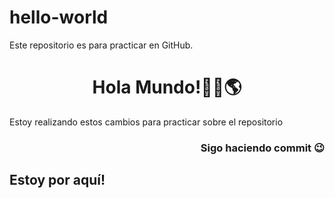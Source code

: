 # hello-world
Este repositorio es para practicar en GitHub.
<h1 align="center"> Hola Mundo!👋🏼🌎 </h1>
Estoy realizando estos cambios para practicar sobre el repositorio
 <h3 align="right"> Sigo haciendo commit 😉 </h3>

## Estoy por aquí!
